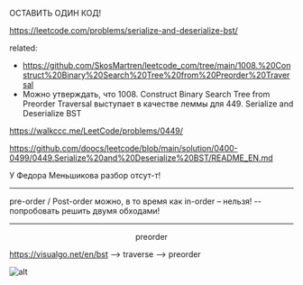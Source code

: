 ОСТАВИТЬ ОДИН КОД!

https://leetcode.com/problems/serialize-and-deserialize-bst/

related:
- https://github.com/SkosMartren/leetcode_com/tree/main/1008.%20Construct%20Binary%20Search%20Tree%20from%20Preorder%20Traversal
- Можно утверждать, что 1008. Construct Binary Search Tree from Preorder Traversal выступает в качестве леммы для  449. Serialize and Deserialize BST

https://walkccc.me/LeetCode/problems/0449/

https://github.com/doocs/leetcode/blob/main/solution/0400-0499/0449.Serialize%20and%20Deserialize%20BST/README_EN.md

У Федора Меньшикова разбор отсут-т!

______

pre-order / Post-order можно, в то время как in-order – нельзя! -- попробовать решить двумя обходами!

______

<p align="center">preorder</p>

https://visualgo.net/en/bst --> traverse --> preorder

![alt](https://github.com/SkosMartren/useful-materials/blob/main/travel_tree_three.png)
